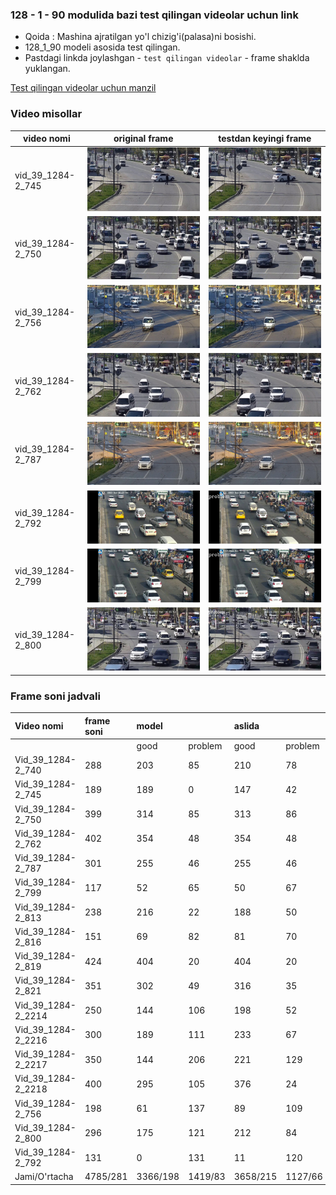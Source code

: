 ### 128 - 1 - 90 modulida bazi test qilingan videolar uchun link


* Qoida : Mashina ajratilgan yo'l chizig'i(palasa)ni bosishi. 
* 128_1_90 modeli asosida test qilingan.
* Pastdagi linkda joylashgan  - `test qilingan videolar`  - frame shaklda yuklangan.

[Test qilingan videolar uchun manzil](https://drive.google.com/drive/folders/1_ezPx9uKbrbeXvEhQQDUPSsRMx6nELlG)

### Video misollar
 
| video nomi        | original frame                         | testdan keyingi frame                   |
|-------------------|----------------------------------------|-----------------------------------------|
| vid_39_1284-2_745 | ![](../docs/orginal_image/org_745.jpg) | ![](../docs/orginal_image/test_745.jpg) |                                                                   
| vid_39_1284-2_750 | ![](../docs/orginal_image/org_750.jpg) | ![](../docs/orginal_image/test_750.jpg) |                                                                                                                                 
| vid_39_1284-2_756 | ![](../docs/orginal_image/org_756.jpg) | ![](../docs/orginal_image/test_756.jpg) |                                                               
| vid_39_1284-2_762 | ![](../docs/orginal_image/org_762.jpg) | ![](../docs/orginal_image/test_762.jpg) |
| vid_39_1284-2_787 | ![](../docs/orginal_image/org_787.jpg) | ![](../docs/orginal_image/test_787.jpg) |
| vid_39_1284-2_792 | ![](../docs/orginal_image/org_792.jpg) | ![](../docs/orginal_image/test_792.jpg) |
| vid_39_1284-2_799 | ![](../docs/orginal_image/org_799.jpg) | ![](../docs/orginal_image/test_799.jpg) |
| vid_39_1284-2_800 | ![](../docs/orginal_image/org_800.jpg) | ![](../docs/orginal_image/test_800.jpg) |

### Frame soni jadvali

| Video nomi         | frame soni | model    |         | aslida   |         | aniqligi  |           | aniqligi (nisbat) |            | 
|:-------------------|:-----------|:---------|:--------|:---------|:--------|:----------|:----------|:------------------|:-----------|
|                    |            | good     | problem | good     | problem | good      | problem   | good              | problem    |
| Vid_39_1284-2_740  | 288        | 203      | 85      | 210      | 78      | 7         | -7        | 0.96              | 1.08       |
| Vid_39_1284-2_745  | 189        | 189      | 0       | 147      | 42      | 42        | -42       | 1.28              | 0          |
| Vid_39_1284-2_750  | 399        | 314      | 85      | 313      | 86      | 1         | -1        | 1                 | 1          |
| Vid_39_1284-2_762  | 402        | 354      | 48      | 354      | 48      | 0         | 0         | 1                 | 1          |
| Vid_39_1284-2_787  | 301        | 255      | 46      | 255      | 46      | 0         | 0         | 1                 | 1          |
| Vid_39_1284-2_799  | 117        | 52       | 65      | 50       | 67      | 0         | -2        | 1.04              | 1.03       |
| Vid_39_1284-2_813  | 238        | 216      | 22      | 188      | 50      | 28        | -28       | 1.14              | 1.78       |
| Vid_39_1284-2_816  | 151        | 69       | 82      | 81       | 70      | 12        | -12       | 0.85              | 1.17       |
| Vid_39_1284-2_819  | 424        | 404      | 20      | 404      | 20      | 0         | 0         | 1                 | 0          |
| Vid_39_1284-2_821  | 351        | 302      | 49      | 316      | 35      | 14        | -14       | 0.96              | 1.4        |
| Vid_39_1284-2_2214 | 250        | 144      | 106     | 198      | 52      | 54        | -54       | 0.65              | 2.03       |
| Vid_39_1284-2_2216 | 300        | 189      | 111     | 233      | 67      | 44        | -44       | 0.81              | 1.65       |
| Vid_39_1284-2_2217 | 350        | 144      | 206     | 221      | 129     | 77        | -77       | 0.65              | 1.6        |
| Vid_39_1284-2_2218 | 400        | 295      | 105     | 376      | 24      | 81        | -81       | 0.78              | 4.3        |
| Vid_39_1284-2_756  | 198        | 61       | 137     | 89       | 109     | 28        | -28       | 0.68              | 1.25       |
| Vid_39_1284-2_800  | 296        | 175      | 121     | 212      | 84      | 37        | -37       | 0.82              | 1.44       |
| Vid_39_1284-2_792  | 131        | 0        | 131     | 11       | 120     | 11        | -11       | 0                 | 1.09       |
| Jami/O'rtacha      | 4785/281   | 3366/198 | 1419/83 | 3658/215 | 1127/66 | 436/25.64 | 438/25.76 | 14.62/0.86        | 22.82/1.34 |




